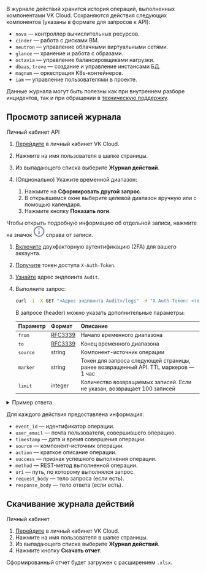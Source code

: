 В журнале действий хранится история операций, выполненных компонентами VK Cloud. Сохраняются действия следующих компонентов (указаны в формате для запросов к API):

- `nova` — контроллер вычислительных ресурсов.
- `cinder` — работа с дисками ВМ.
- `neutron` — управление облачными виртуальными сетями.
- `glance` — хранение и работа с образами.
- `octavia` — управление балансировщиками нагрузки.
- `dbaas`, `trove` — создание и управление инстансами БД.
- `magnum` — оркестрация K8s-контейнеров.
- `iam` — управление пользователями в проекте.

Данные журнала могут быть полезны как при внутреннем разборе инцидентов, так и при обращении в [техническую поддержку](/ru/contacts/).

## Просмотр записей журнала

<tabs>
<tablist>
<tab>Личный кабинет</tab>
<tab>API</tab>
</tablist>
<tabpanel>

1. [Перейдите](https://mcs.mail.ru/app/) в личный кабинет VK Cloud.
1. Нажмите на имя пользователя в шапке страницы.
1. Из выпадающего списка выберите **Журнал действий**.
1. (Опционально) Укажите временной диапазон:

   1. Нажмите на **Сформировать другой запрос**.
   1. В открывшемся окне выберите целевой диапазон вручную или с помощью календаря.
   1. Нажмите кнопку **Показать логи**.

Чтобы открыть подробную информацию об отдельной записи, нажмите на значок ![Информация](./assets/info-icon.svg "inline") справа от записи.

</tabpanel>
<tabpanel>

1. [Включите](/ru/base/account/instructions/account-manage/manage-2fa) двухфакторную аутентификацию (2FA) для вашего аккаунта.
1. [Получите](/ru/additionals/cases/case-keystone-token) токен доступа `X-Auth-Token`.
1. [Узнайте](https://mcs.mail.ru/app/project/endpoints) адрес эндпоинта `Audit`.
1. Выполните запрос:

   ```bash
   curl -i -X GET "<Адрес эндпоинта Audit>/logs" -H "X-Auth-Token: <токен>"
   ```

   В запросе (header) можно указать дополнительные параметры:

   | Параметр | Формат | Описание |
   | --- | --- | --- |
   | `from`   | [RFC3339](https://www.ietf.org/rfc/rfc3339.txt) | Начало временного диапазона |
   | `to`     | [RFC3339](https://www.ietf.org/rfc/rfc3339.txt) | Конец временного диапазона |
   | `source` | string  | Компонент-источник операции |
   | `marker` | string  | Токен для запроса следующей страницы, ранее возвращенный API. TTL маркеров — 1 час |
   | `limit`  | integer | Количество возвращаемых записей. Если не указан, возвращает 100 записей |

<details>
    <summary>Пример ответа</summary>

```json
{
    "logs": [{
            "action": "instance-update",
            "event_id": "b34bfd59-3f5b-4352-XXXX-28969024ce20",
            "method": "PATCH",
            "request_body": "{\"instance\":{\"datastore_version\":\"14\"}}",
            "request_id": "req-ed386938-6298-XXXX-b5e6-b804d6fe294a",
            "response_body": "",
            "source": "trove",
            "success": "yes",
            "timestamp": "2023-05-17T08:18:04Z",
            "uri": "/v1.0/b5b7ffd4ef0547e5b222f44555dfXXXX/instances/2303fd6c-79cc-XXXX-a574-ddcfac9ec104",
            "user_email": "examle@example.ex",
            "user_id": "d98c90595998426f9c69746f02a2XXXX"
        }, {
            "action": "instance-update",
            "event_id": "35d855ec-eaf6-4f5c-XXXX-5daf020985c5",
            "method": "PATCH",
            "request_body": "{\"instance\":{\"datastore_version\":\"13\"}}",
            "request_id": "req-958cad92-5cd9-459c-XXXX-66b0d7a92465",
            "response_body": "",
            "source": "trove",
            "success": "yes",
            "timestamp": "2023-05-17T07:02:40Z",
            "uri": "/v1.0/b5b7ffd4ef0547e5b222f44555dfXXXX/instances/2303fd6c-79cc-XXXX-a574-ddcfac9ec104",
            "user_email": "examle@example.ex",
            "user_id": "d98c90595998426f9c69746f02a2XXXX"
        }, {
            "action": "delete-security-group",
            "event_id": "1c1b2bd5-5ae2-454c-XXXX-2d79ac98b107",
            "method": "DELETE",
            "request_body": "<BINARY_DATA>",
            "request_id": "req-5f7085cf-a509-4792-XXXX-c6b07c4abf99",
            "response_body": "",
            "source": "neutron",
            "success": "yes",
            "timestamp": "2023-05-17T07:02:12Z",
            "uri": "/v2.0/security-groups/5042bd04-23e3-XXXX-9ae8-515cb9e57cb3",
            "user_email": "examle@example.ex",
            "user_id": "d98c90595998426f9c69746f02a2XXXX"
        }, {
            "action": "delete-volume",
            "event_id": "983c2077-08f2-472d-XXXX-7d7e2f1a991c",
            "method": "DELETE",
            "request_body": "<BINARY_DATA>",
            "request_id": "req-6c0f9e11-0267-40a8-XXXX-cd43443afb79",
            "response_body": "",
            "source": "cinder",
            "success": "yes",
            "timestamp": "2023-05-17T07:02:06Z",
            "uri": "/v2/b5b7ffd4ef0547e5b222f44555dfXXXX/volumes/28b6a795-8467-468e-XXXX-60d2f21d96a4",
            "user_email": "examle@example.ex",
            "user_id": "d98c90595998426f9c69746f02a2XXXX"
        }, {
            "action": "delete-volume",
            "event_id": "722b6196-77de-4c95-XXXX-357614133727",
            "method": "DELETE",
            "request_body": "<BINARY_DATA>",
            "request_id": "req-2475b277-5977-XXXX-a31e-323a14a1d2a2",
            "response_body": "",
            "source": "cinder",
            "success": "yes",
            "timestamp": "2023-05-17T07:02:04Z",
            "uri": "/v2/b5b7ffd4ef0547e5b222f44555dfXXXX/volumes/f9f2f6d3-f141-4489-XXXX-88406bd9a8ab",
            "user_email": "examle@example.ex",
            "user_id": "d98c90595998426f9c69746f02a2XXXX"
        }
    ],
    "marker": "eyJ0bSI6MCwib2ZzIjo1LCJwaWQiOiJiNWI3ZmZkNGVmMDU0N2U1YjIyMmY0NDU1NWRmOGY2XXXX"
}
```

</details>

</tabpanel>
</tabs>

Для каждого действия предоставлена информация:

- `event_id` — идентификатор операции.
- `user_email` — почта пользователя, совершившего операцию.
- `timestamp` — дата и время совершения операции.
- `source` — компонент-источник операции.
- `action` — краткое описание операции.
- `success` — признак успешного выполнения операции.
- `method` — REST-метод выполненной операции.
- `uri` — путь, по которому выполнялся запрос.
- `request_body` — тело запроса (если есть).
- `response_body` — тело ответа (если есть).

## Скачивание журнала действий

<tabs>
<tablist>
<tab>Личный кабинет</tab>
</tablist>
<tabpanel>

1. [Перейдите](https://mcs.mail.ru/app/) в личный кабинет VK Cloud.
1. Нажмите на имя пользователя в шапке страницы.
1. Из выпадающего списка выберите **Журнал действий**.
1. Нажмите кнопку **Скачать отчет**.

Сформированный отчет будет загружен с расширением `.xlsx`.

</tabpanel>
</tabs>
